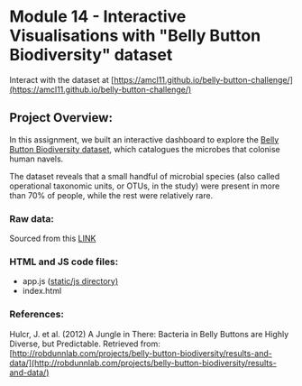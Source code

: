 # Module 14 - Interactive Visualisations with "Belly Button Biodiversity" dataset

Interact with the dataset at [https://amcl11.github.io/belly-button-challenge/](https://amcl11.github.io/belly-button-challenge/)

## Project Overview:
In this assignment, we built an interactive dashboard to explore the [Belly Button Biodiversity dataset](http://robdunnlab.com/projects/belly-button-biodiversity/), which catalogues the microbes that colonise human navels.

The dataset reveals that a small handful of microbial species (also called operational taxonomic units, or OTUs, in the study) were present in more than 70% of people, while the rest were relatively rare.

### **Raw data:** 
Sourced from this [LINK](https://2u-data-curriculum-team.s3.amazonaws.com/dataviz-classroom/v1.1/14-Interactive-Web-Visualizations/02-Homework/samples.json)

### **HTML and JS code files:**
- app.js ([static/js directory)](https://github.com/amcl11/belly-button-challenge/tree/main/static/js)
- index.html

### References:
Hulcr, J. et al. (2012) A Jungle in There: Bacteria in Belly Buttons are Highly Diverse, but Predictable. Retrieved from: [http://robdunnlab.com/projects/belly-button-biodiversity/results-and-data/](http://robdunnlab.com/projects/belly-button-biodiversity/results-and-data/)
